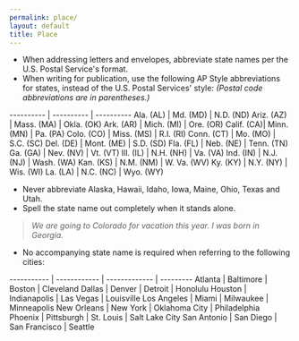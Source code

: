 ```yaml
---
permalink: place/
layout: default
title: Place
---
```

* When addressing letters and envelopes, abbreviate state names per the U.S. Postal Service's format.
* When writing for publication, use the following AP Style abbreviations for states, instead of the U.S. Postal Services' style:  *(Postal code abbreviations are in parentheses.)*


---------- | ---------- | ----------
Ala. (AL)  | Md. (MD)   | N.D. (ND)
Ariz. (AZ) | Mass. (MA) | Okla. (OK)
Ark. (AR)  | Mich. (MI) | Ore. (OR)
Calif. (CA)| Minn. (MN) | Pa. (PA)
Colo. (CO) | Miss. (MS) | R.I. (RI)
Conn. (CT) | Mo. (MO)   | S.C. (SC)
Del. (DE)  | Mont. (ME) | S.D. (SD)
Fla. (FL)  | Neb. (NE)  | Tenn. (TN)
Ga. (GA)   | Nev. (NV)  | Vt. (VT)
Ill. (IL)  | N.H. (NH)  | Va. (VA)
Ind. (IN)  | N.J. (NJ)  | Wash. (WA)
Kan. (KS)  | N.M. (NM)  | W. Va. (WV)
Ky. (KY)   | N.Y. (NY)  | Wis. (WI)
La. (LA)   | N.C. (NC)  | Wyo. (WY)

* Never abbreviate Alaska, Hawaii, Idaho, Iowa, Maine, Ohio, Texas and Utah.
* Spell the state name out completely when it stands alone.

> *We are going to Colorado for vacation this year.*
> *I was born in Georgia.*

* No accompanying state name is required when referring to the following cities:

----------- | ------------ | ------------- | ---------
Atlanta     | Baltimore    | Boston        | Cleveland
Dallas      | Denver       | Detroit       | Honolulu
Houston     | Indianapolis | Las Vegas     | Louisville
Los Angeles | Miami        | Milwaukee     | Minneapolis
New Orleans | New York     | Oklahoma City | Philadelphia
Phoenix     | Pittsburgh   | St. Louis     | Salt Lake City
San Antonio | San Diego    | San Francisco | Seattle

